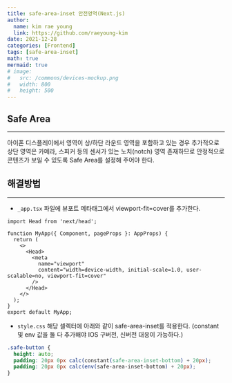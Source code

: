 ```yaml
---
title: safe-area-inset 안전영역(Next.js)
author:
  name: kim rae young
  link: https://github.com/raeyoung-kim
date: 2021-12-28
categories: [Frontend]
tags: [safe-area-inset]
math: true
mermaid: true
# image:
#   src: /commons/devices-mockup.png
#   width: 800
#   height: 500
---
```


## Safe Area
---
아이폰 디스플레이에서 영역이 상/하단 라운드 영역을 포함하고 있는 경우 추가적으로 상단 영역은 카메라, 스피커 등의 센서가 있는 노치(notch) 영역 존재하므로 안정적으로 콘텐츠가 보일 수 있도록 Safe Area를 설정해 주어야 한다.


## 해결방법
---
- `_app.tsx` 파일에 뷰포트 메타태그에서 viewport-fit=cover를 추가한다.

```tsx
import Head from 'next/head';

function MyApp({ Component, pageProps }: AppProps) {
  return (
    <>
      <Head>
        <meta
          name="viewport"
          content="width=device-width, initial-scale=1.0, user-scalable=no, viewport-fit=cover"
        />
      </Head>
    </>
  );
}
export default MyApp;
```

- `style.css` 해당 셀렉터에 아래와 같이 safe-area-inset를 적용한다. (constant 및 env 값을 둘 다 추가해야 IOS 구버전, 신버전 대응이 가능하다.)

```css
.safe-button {
  height: auto;
  padding: 20px 0px calc(constant(safe-area-inset-bottom) + 20px);
  padding: 20px 0px calc(env(safe-area-inset-bottom) + 20px);
}
```
